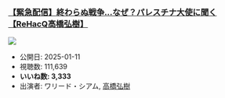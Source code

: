 ### [【緊急配信】終わらぬ戦争…なぜ？パレスチナ大使に聞く【ReHacQ高橋弘樹】](https://www.youtube.com/watch?v=JMzQPGlZIz8)
[![](https://img.youtube.com/vi/JMzQPGlZIz8/sddefault.jpg)](https://www.youtube.com/watch?v=JMzQPGlZIz8)
-   公開日: 2025-01-11
-   視聴数: 111,639
-   **いいね数: 3,333**
-   出演者: ワリード・シアム, [高橋弘樹](/rehacq_fan/people/高橋弘樹 "wikilink")
